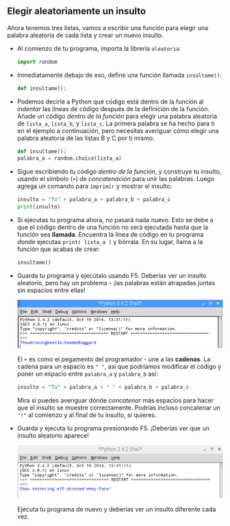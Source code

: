 ## Elegir aleatoriamente un insulto

Ahora tenemos tres listas, vamos a escribir una función para elegir una palabra aleatoria de cada lista y crear un nuevo insulto.

- Al comienzo de tu programa, importa la librería `aleatoria`:

  ```python
  import random
  ```

- Inmediatamente debajo de eso, define una función llamada `insúltame()`:

    ```python
    def insultame():
    ```

- Podemos decirle a Python qué código está dentro de la función al *indentar* las líneas de código después de la definición de la función. Añade un código *dentro de la función* para elegir una palabra aleatoria de `lista_a`, `lista_b`, y `lista_c`. La primera palabra se ha hecho para ti en el ejemplo a continuación, pero necesitas averiguar cómo elegir una palabra aleatoria de las listas B y C por ti mismo.

    ```python
    def insultame():
    palabra_a = random.choice(lista_a)
    ```

- Sigue escribiendo tu código *dentro de la función*, y construye tu insulto, usando el símbolo (`+`) de *concatenación* para unir las palabras. Luego agrega un comando para `imprimir` y mostrar el insulto:

  ```python
  insulto = "Tú" + palabra_a + palabra_b + palabra_c
  print(insulto)
  ```

- Si ejecutas tu programa ahora, no pasará nada nuevo. Esto se debe a que el código dentro de una función no será ejecutada hasta que la función sea **llamada**. Encuentra la línea de código en tu programa donde ejecutas `print( lista_a )` y bórrala. En su lugar, llama a la función que acabas de crear:

  ```python
  insultame()
  ```

- Guarda tu programa y ejecútalo usando F5. Deberías ver un insulto aleatorio, pero hay un problema - ¡las palabras están atrapadas juntas sin espacios entre ellas!

  ![Insulto sin espacio](images/unspaced-insult.png)

  El `+` es como el pegamento del programador - une a las **cadenas**. La cadena para un espacio es `" "`, así que podríamos modificar el código y poner un espacio entre `palabra_a` y `palabra_b` así:

  ```python
  insulto = "Tú" + palabra_a + " " + palabra_b + palabra_c
  ```

  Mira si puedes averiguar dónde *concatenar* más espacios para hacer que el insulto se muestre correctamente. Podrías incluso concatenar un `"!"` al comienzo y al final de tu insulto, si quieres.

- Guarda y ejecuta tu programa presionando F5. ¡Deberías ver que un insulto aleatorio aparece!

    ![Generar un insulto](images/insult.png)

    Ejecuta tu programa de nuevo y deberías ver un insulto diferente cada vez.

